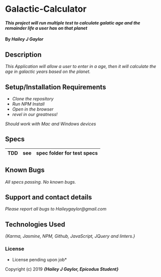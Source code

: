 # Galactic-Calculator

#### _This project will run multiple test to calculate galatic age and the remainder life a user has on that planet_

#### By _**Hailey J Gaylor**_

## Description

_This Application will allow a user to enter in a age, then it will calculate the age in galactic years based on the planet._

## Setup/Installation Requirements

* _Clone the repository_
* _Run NPM Install_
* _Open in the browser_
* _revel in our greatness!_

_Should work with Mac and Windows devices_

## Specs

| TDD| see |spec folder for test specs |
| ------------- |:-------------:| -----:|






## Known Bugs

_All specs passing. No known bugs._

## Support and contact details

_Please report all bugs to Haileygaylor@gmail.com_

## Technologies Used

_{Karma, Jasmine, NPM, Github, JavaScript, JQuery and linters.}_

### License

* License pending upon job*

Copyright (c) 2019 **_{Hailey J Gaylor, Epicodus Student}_**
